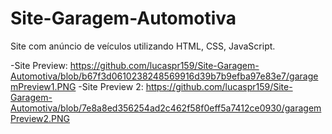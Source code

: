 # Site-Garagem-Automotiva
Site com anúncio de veículos utilizando HTML, CSS, JavaScript.

-Site Preview: https://github.com/lucaspr159/Site-Garagem-Automotiva/blob/b67f3d0610238248569916d39b7b9efba97e83e7/garagemPreview1.PNG
-Site Preview 2: https://github.com/lucaspr159/Site-Garagem-Automotiva/blob/7e8a8ed356254ad2c462f58f0eff5a7412ce0930/garagemPreview2.PNG
